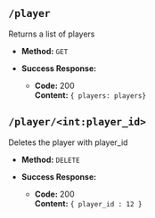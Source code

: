 **`/player`**
----

Returns a list of players

* **Method:** `GET`

* **Success Response:**
  * **Code:** 200 <br />
    **Content:** `{ players: players}`
    
    
**`/player/<int:player_id>`**
----

Deletes the player with player_id

* **Method:** `DELETE`

* **Success Response:**
  * **Code:** 200 <br />
    **Content:** `{ player_id : 12 }`

